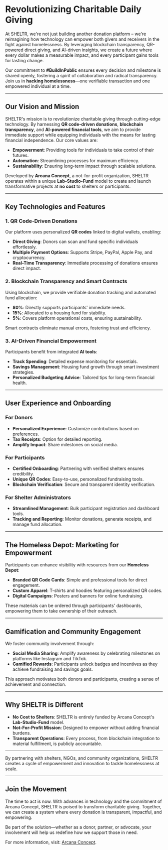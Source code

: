 # Revolutionizing Charitable Daily Giving

At SHELTR, we're not just building another donation platform – we're reimagining how technology can empower both givers and receivers in the fight against homelessness. By leveraging blockchain transparency, QR-powered direct giving, and AI-driven insights, we create a future where every dollar makes a measurable impact, and every participant gains tools for lasting change.

Our commitment to **#BuildInPublic** ensures every decision and milestone is shared openly, fostering a spirit of collaboration and radical transparency. Join us in **hacking homelessness**—one verifiable transaction and one empowered individual at a time.

---

## **Our Vision and Mission**

SHELTR's mission is to revolutionize charitable giving through cutting-edge technology. By harnessing **QR code-driven donations**, **blockchain transparency**, and **AI-powered financial tools**, we aim to provide immediate support while equipping individuals with the means for lasting financial independence. Our core values are:

- **Empowerment**: Providing tools for individuals to take control of their futures.
- **Automation**: Streamlining processes for maximum efficiency.
- **Sustainability**: Ensuring long-term impact through scalable solutions.

Developed by **Arcana Concept**, a not-for-profit organization, SHELTR operates within a unique **Lab-Studio-Fund** model to create and launch transformative projects at **no cost** to shelters or participants.

---

## **Key Technologies and Features**

### **1. QR Code-Driven Donations**

Our platform uses personalized **QR codes** linked to digital wallets, enabling:

- **Direct Giving**: Donors can scan and fund specific individuals effortlessly.
- **Multiple Payment Options**: Supports Stripe, PayPal, Apple Pay, and cryptocurrency.
- **Real-Time Transparency**: Immediate processing of donations ensures direct impact.

### **2. Blockchain Transparency and Smart Contracts**

Using blockchain, we provide verifiable donation tracking and automated fund allocation:

- **80%**: Directly supports participants' immediate needs.
- **15%**: Allocated to a housing fund for stability.
- **5%**: Covers platform operational costs, ensuring sustainability.

Smart contracts eliminate manual errors, fostering trust and efficiency.

### **3. AI-Driven Financial Empowerment**

Participants benefit from integrated **AI tools**:

- **Track Spending**: Detailed expense monitoring for essentials.
- **Savings Management**: Housing fund growth through smart investment strategies.
- **Personalized Budgeting Advice**: Tailored tips for long-term financial health.

---

## **User Experience and Onboarding**

### **For Donors**
- **Personalized Experience**: Customize contributions based on preferences.
- **Tax Receipts**: Option for detailed reporting.
- **Amplify Impact**: Share milestones on social media.

### **For Participants**
- **Certified Onboarding**: Partnering with verified shelters ensures credibility.
- **Unique QR Codes**: Easy-to-use, personalized fundraising tools.
- **Blockchain Verification**: Secure and transparent identity verification.

### **For Shelter Administrators**
- **Streamlined Management**: Bulk participant registration and dashboard tools.
- **Tracking and Reporting**: Monitor donations, generate receipts, and manage fund allocation.

---

## **The Homeless Depot: Marketing for Empowerment**

Participants can enhance visibility with resources from our **Homeless Depot**:

- **Branded QR Code Cards**: Simple and professional tools for direct engagement.
- **Custom Apparel**: T-shirts and hoodies featuring personalized QR codes.
- **Digital Campaigns**: Posters and banners for online fundraising.

These materials can be ordered through participants' dashboards, empowering them to take ownership of their outreach.

---

## **Gamification and Community Engagement**

We foster community involvement through:

- **Social Media Sharing**: Amplify awareness by celebrating milestones on platforms like Instagram and TikTok.
- **Gamified Rewards**: Participants unlock badges and incentives as they achieve fundraising and savings goals.

This approach motivates both donors and participants, creating a sense of achievement and connection.

---

## **Why SHELTR is Different**

- **No Cost to Shelters**: SHELTR is entirely funded by Arcana Concept's **Lab-Studio-Fund** model.
- **Not-For-Profit Mission**: Designed to empower without adding financial burdens.
- **Transparent Operations**: Every process, from blockchain integration to material fulfillment, is publicly accountable.

---

By partnering with shelters, NGOs, and community organizations, SHELTR creates a cycle of empowerment and innovation to tackle homelessness at scale.

---

## **Join the Movement**

The time to act is now. With advances in technology and the commitment of Arcana Concept, SHELTR is poised to transform charitable giving. Together, we can create a system where every donation is transparent, impactful, and empowering.

Be part of the solution—whether as a donor, partner, or advocate, your involvement will help us redefine how we support those in need.

For more information, visit: [Arcana Concept](https://www.arcanaconcept.com/concepts/sheltr).